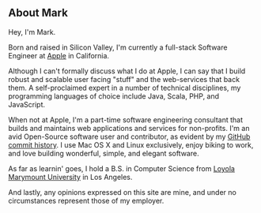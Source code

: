 ## About Mark

Hey, I'm Mark.

Born and raised in Silicon Valley, I'm currently a full-stack Software Engineer at [Apple](http://www.apple.com) in California.

Although I can't formally discuss what I do at Apple, I can say that I build robust and scalable user facing "stuff" and the web-services that back them.  A self-proclaimed expert in a number of technical disciplines, my programming languages of choice include Java, Scala, PHP, and JavaScript.

When not at Apple, I'm a part-time software engineering consultant that builds and maintains web applications and services for non-profits. I'm an avid Open-Source software user and contributor, as evident by my [GitHub commit history](https://github.com/markkolich).  I use Mac OS X and Linux exclusively, enjoy biking to work, and love building wonderful, simple, and elegant software.

As far as learnin' goes, I hold a B.S. in Computer Science from [Loyola Marymount University](http://www.lmu.edu) in Los Angeles.

And lastly, any opinions expressed on this site are mine, and under no circumstances represent those of my employer.
